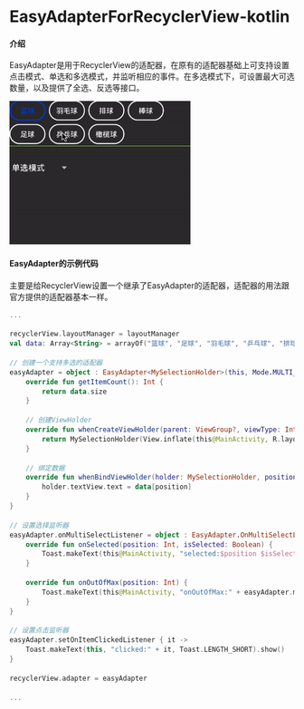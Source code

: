 # EasyAdapterForRecyclerView-kotlin


#### 介绍
EasyAdapter是用于RecyclerView的适配器，在原有的适配器基础上可支持设置点击模式、单选和多选模式，并监听相应的事件。在多选模式下，可设置最大可选数量，以及提供了全选、反选等接口。

![easyadapter](https://raw.githubusercontent.com/1993hzw/common/master/Androids/easyadapter.gif)


#### EasyAdapter的示例代码

主要是给RecyclerView设置一个继承了EasyAdapter的适配器，适配器的用法跟官方提供的适配器基本一样。

```kotlin
...

recyclerView.layoutManager = layoutManager
val data: Array<String> = arrayOf("篮球", "足球", "羽毛球", "乒乓球", "排球", "橄榄球", "棒球")

// 创建一个支持多选的适配器
easyAdapter = object : EasyAdapter<MySelectionHolder>(this, Mode.MULTI_SELECT) {
    override fun getItemCount(): Int {
        return data.size
    }

    // 创建ViewHolder
    override fun whenCreateViewHolder(parent: ViewGroup?, viewType: Int): MySelectionHolder {
        return MySelectionHolder(View.inflate(this@MainActivity, R.layout.item_string, null))
    }

    // 绑定数据
    override fun whenBindViewHolder(holder: MySelectionHolder, position: Int) {
        holder.textView.text = data[position]
    }
}

// 设置选择监听器
easyAdapter.onMultiSelectListener = object : EasyAdapter.OnMultiSelectListener {
    override fun onSelected(position: Int, isSelected: Boolean) {
        Toast.makeText(this@MainActivity, "selected:$position $isSelected", Toast.LENGTH_SHORT).show()
    }

    override fun onOutOfMax(position: Int) {
        Toast.makeText(this@MainActivity, "onOutOfMax:" + easyAdapter.maxSelectionCount, Toast.LENGTH_SHORT).show()
    }
}

// 设置点击监听器
easyAdapter.setOnItemClickedListener { it ->
    Toast.makeText(this, "clicked:" + it, Toast.LENGTH_SHORT).show()
}

recyclerView.adapter = easyAdapter

...
```